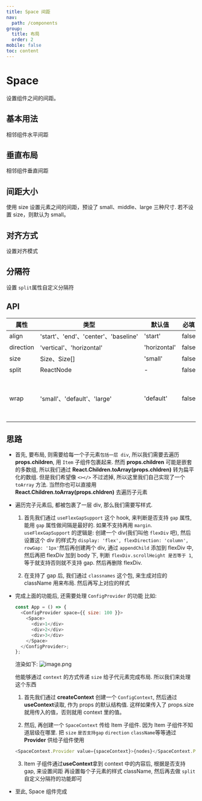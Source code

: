 ```yaml
---
title: Space 间距
nav:
  path: /components
group:
  title: 布局
  order: 2
mobile: false
toc: content
---
```


# Space

设置组件之间的间距。

## 基本用法

相邻组件水平间距

<code src="./demos/demo1.tsx"></code>

## 垂直布局

相邻组件垂直间距

<code src="./demos/demo2.tsx"></code>

## 间距大小

使用 size 设置元素之间的间距，预设了 small、middle、large 三种尺寸. 若不设置 size，则默认为 small。

<code src="./demos/demo3.tsx"></code>

## 对齐方式

设置对齐模式

<code src="./demos/demo4.tsx"></code>

## 分隔符

设置 `split`属性自定义分隔符

<code src="./demos/demo5.tsx"></code>

## API

| 属性      | 类型                                 | 默认值       | 必填  | 说明                                 |
| --------- | ------------------------------------ | ------------ | ----- | ------------------------------------ |
| align     | 'start'、'end'、'center'、'baseline' | 'start'      | false | 对齐方式                             |
| direction | 'vertical'、'horizontal'             | 'horizontal' | false | 间距方向                             |
| size      | Size、Size[]                         | 'small'      | false | 间距大小                             |
| split     | ReactNode                            | -            | false | 设置拆分                             |
| wrap      | 'small'、'default'、'large'          | 'default'    | false | 是否自动换行，仅在 horizontal 时有效 |

## 思路

- 首先, 要布局, 则需要给每一个子元素`包括一层 div`, 所以我们需要去遍历 **props.children**, 用 `Item` 子组件包裹起来. 然而 **props.children** 可能是嵌套的多数组, 所以我们通过 **React.Children.toArray(props.chldren)** 转为扁平化的数组. 但是我们希望像 `<></>` 不过滤掉, 所以这里我们自己实现了一个 `toArray` 方法. 当然你也可以直接用 **React.Children.toArray(props.chldren)** 去遍历子元素

- 遍历完子元素后, 都被包裹了一层 div, 那么我们需要写样式.

  1. 首先我们通过 `useFlexGapSupport` 这个 hook, 来判断是否支持 `gap` 属性, 能用 `gap` 属性做间隔是最好的. 如果不支持再用 `margin`. `useFlexGapSupport` 的逻辑是: 创建一个 div(我们叫他 `flexDiv` 吧), 然后设置这个 div 的样式为 `display: 'flex', flexDirection: 'column', rowGap: '1px'`然后再创建两个 div, 通过 `appendChild` 添加到 flexDiv 中, 然后再把 flexDiv 加到 body 下, 判断 `flexDiv.scrollHeight 是否等于 1`, 等于就支持否则就不支持 gap. 然后再删除 flexDiv.

  2. 在支持了 gap 后, 我们通过 `classnames` 这个包, 来生成对应的 className 用来布局. 然后再写上对应的样式

- 完成上面的功能后, 还需要处理 `ConfigProvider` 的功能
  比如:

  ```js
  const App = () => {
    <ConfigProvider space={{ size: 100 }}>
      <Space>
        <div>1</div>
        <div>2</div>
        <div>3</div>
      </Space>
    </ConfigProvider>;
  };
  ```

  渲染如下:
  ![image.png](https://p6-juejin.byteimg.com/tos-cn-i-k3u1fbpfcp/31e840df1ebf47b5b6a70a2f5f3a77cb~tplv-k3u1fbpfcp-jj-mark:0:0:0:0:q75.image#?w=394&h=198&s=14720&e=png&b=ffffff)

  他能够通过 `context` 的方式传递 `size` 给子代元素完成布局. 所以我们来处理这个东西

  1. 首先我们通过 **createContext** 创建一个 `ConfigContext`, 然后通过**useContext**读取, 作为 props 的默认结构值. 这样如果传入了 props.size 就用传入的值，否则就用 context 里的值。

  2. 然后, 再创建一个 `SpaceContext` 传给 Item 子组件. 因为 Item 子组件不知道层级在哪里. 把 `size` `是否支持gap` `direction` `className`等等通过**Provider** 供给子组件使用

  ```js
  <SpaceContext.Provider value={spaceContext}>{nodes}</SpaceContext.Provider>
  ```

  3. Item 子组件通过**useContext**拿到 context 中的内容后, 根据是否支持 gap, 来设置间距
     再设置每个子元素的样式 className, 然后再去做 `split` 自定义分隔符的功能即可

- 至此, Space 组件完成
